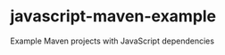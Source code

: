 javascript-maven-example
========================

Example Maven projects with JavaScript dependencies